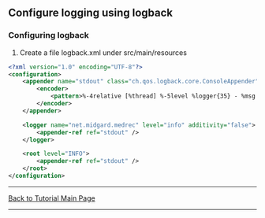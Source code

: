 ## Configure logging using logback

### Configuring logback
1. Create a file logback.xml under src/main/resources
```XML
<?xml version="1.0" encoding="UTF-8"?>
<configuration>
    <appender name="stdout" class="ch.qos.logback.core.ConsoleAppender">
        <encoder>
            <pattern>%-4relative [%thread] %-5level %logger{35} - %msg %n</pattern>
        </encoder>
    </appender>

    <logger name="net.midgard.medrec" level="info" additivity="false">
        <appender-ref ref="stdout" />
    </logger>

    <root level="INFO">
        <appender-ref ref="stdout" />
    </root>
</configuration>
```

<hr />
<a href="/tutorials" class="btn" >Back to Tutorial Main Page</a>
<hr />

